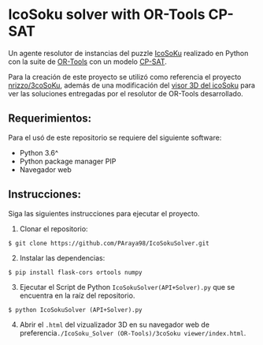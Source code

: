 # IcoSoku solver with OR-Tools CP-SAT

Un agente resolutor de instancias del puzzle [IcoSoKu](https://en.wikipedia.org/wiki/Icosoku) realizado en Python con la suite de [OR-Tools](https://developers.google.com/optimization) con un modelo [CP-SAT](https://developers.google.com/optimization/cp).

Para la creación de este proyecto se utilizó como referencia el proyecto [nrizzo/3coSoKu](https://github.com/nrizzo/3coSoKu), además de una modificación del [visor 3D del icoSoku](https://nrizzo.github.io/3coSoKu/) para ver las soluciones entregadas por el resolutor de OR-Tools desarrollado.

## Requerimientos:
Para el usó de este repositorio se requiere del siguiente software:

* Python 3.6^
* Python package manager PIP
* Navegador web

## Instrucciones:
Siga las siguientes instrucciones para ejecutar el proyecto.

1. Clonar el repositorio:
``` 
$ git clone https://github.com/PAraya98/IcoSokuSolver.git
```
2. Instalar las dependencias:
``` 
$ pip install flask-cors ortools numpy
```
3. Ejecutar el Script de Python `IcoSokuSolver(API+Solver).py` que se encuentra en la raíz del repositorio.
``` 
$ python IcoSokuSolver (API+Solver).py
```
4. Abrir el `.html` del vizualizador 3D en su navegador web de preferencia`./IcoSoku_Solver (OR-Tools)/3coSoku viewer/index.html`.